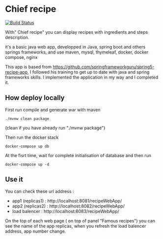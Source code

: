 Chief recipe
=============
[![Build Status](https://travis-ci.org/MiladiHedi/Chief_recipe.svg?branch=master)](https://travis-ci.org/MiladiHedi/Chief_recipe)

With" Chief recipe" you can display recipes with ingredients and steps description.

it's a basic java web app, developped in Java, spring boot and others springs frameworks, and  use maven, mysql, thymeleaf, docker, docker compose, nginx 

This app is based from https://github.com/springframeworkguru/spring5-recipe-app, I followed his training to get up to date with java and spring frameworks skills. I implemented the application in my way and I completed it.


## How deploy locally

First run compile and generate war with maven
```
./mvnw clean package
```
(clean if you have already run "./mvnw package")

Then run the docker stack
```
docker-compose up db
```
At the fisrt time, wait for complete initialisation of database and then run 
```
docker-compose up -d
```
## Use it

You can check these url address :
* app1 (replicas1) : http://localhost:8081/recipeWebApp/
* app2 (replicas2) : http://localhost:8082/recipeWebApp/
* load balencer : http://localhost:8083/recipeWebApp/

On the top of each web page ( on top of panel "Famous recipes") you can see the name of the app replicas, when you refresh the load balencer address, app number change.
